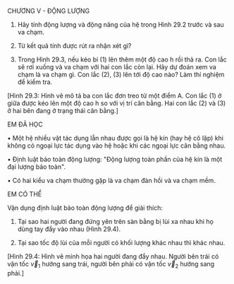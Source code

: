 CHƯƠNG V - ĐỘNG LƯỢNG

1. Hãy tính động lượng và động năng của hệ trong Hình 29.2 trước và sau va chạm.

2. Từ kết quả tính được rút ra nhận xét gì?

3. Trong Hình 29.3, nếu kéo bi (1) lên thêm một độ cao h rồi thả ra. Con lắc sẽ rơi xuống và va chạm với hai con lắc còn lại. Hãy dự đoán xem va chạm là va chạm gì. Con lắc (2), (3) lên tới độ cao nào? Làm thí nghiệm để kiểm tra.

[Hình 29.3: Hình vẽ mô tả ba con lắc đơn treo từ một điểm A. Con lắc (1) ở giữa được kéo lên một độ cao h so với vị trí cân bằng. Hai con lắc (2) và (3) ở hai bên đang ở trạng thái cân bằng.]

EM ĐÃ HỌC

• Một hệ nhiều vật tác dụng lẫn nhau được gọi là hệ kín (hay hệ cô lập) khi không có ngoại lực tác dụng vào hệ hoặc khi các ngoại lực cân bằng nhau.

• Định luật bảo toàn động lượng: "Động lượng toàn phần của hệ kín là một đại lượng bảo toàn".

• Có hai kiểu va chạm thường gặp là va chạm đàn hồi và va chạm mềm.

EM CÓ THỂ

Vận dụng định luật bảo toàn động lượng để giải thích:

1. Tại sao hai người đang đứng yên trên sàn bằng bị lùi xa nhau khi họ dùng tay đẩy vào nhau (Hình 29.4).

2. Tại sao tốc độ lùi của mỗi người có khối lượng khác nhau thì khác nhau.

[Hình 29.4: Hình vẽ minh họa hai người đang đẩy nhau. Người bên trái có vận tốc $\vec{v}_1$ hướng sang trái, người bên phải có vận tốc $\vec{v}_2$ hướng sang phải.]